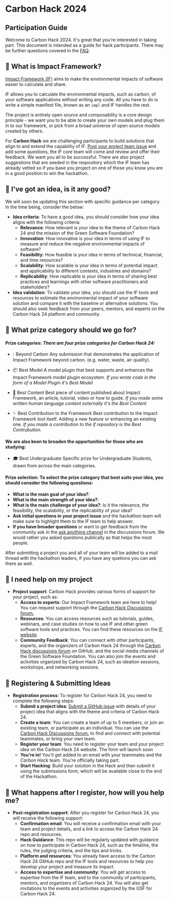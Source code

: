 # Carbon Hack 2024
## Participation Guide

Welcome to Carbon Hack 2024. It's great that you're interested in taking part. This document is intended as a guide for hack participants. There may be further questions covered in the [FAQ](https://github.com/Green-Software-Foundation/hack/blob/main/FAQ.md).

## 💚 What is Impact Framework?
[Impact Framework (IF)](https://if.greensoftware.foundation) aims to make the environmental impacts of software easier to calculate and share.

IF allows you to calculate the environmental impacts, such as carbon, of your software applications without writing any code. All you have to do is write a simple manifest file, known as an `impl` and IF handles the rest.

The project is entirely open source and composability is a core design principle - we want you to be able to create your own models and plug them in to our framework, or pick from a broad universe of open source models created by others.

For **Carbon Hack** we are challenging participants to build solutions that align to and extend the capability of IF. 
[Post your project team issue](https://github.com/Green-Software-Foundation/hack/issues/new/choose) and add some questions, the IF core team will come and review and offer their feedback. We want you all to be successful. There are also project suggestions that are seeded in the respository which the IF team has already vetted so if you base you project on one of those you know you are in a good position to win the hackathon.

## 💚 I've got an idea, is it any good?

We will soon be updating this section with specific guidance per category. In the time being, consider the below:

- **Idea criteria**: To have a good idea, you should consider how your idea aligns with the following criteria:
    - **Relevance**: How relevant is your idea to the theme of Carbon Hack 24 and the mission of the Green Software Foundation?
    - **Innovation**: How innovative is your idea in terms of using IF to measure and reduce the negative environmental impacts of software?
    - **Feasibility**: How feasible is your idea in terms of technical, financial, and time resources?
    - **Scalability**: How scalable is your idea in terms of potential impact and applicability to different contexts, industries and domains?
    - **Replicability**: How replicable is your idea in terms of sharing best practices and learnings with other software practitioners and stakeholders?
- **Idea validation**: To validate your idea, you should use the IF tools and resources to estimate the environmental impact of your software solution and compare it with the baseline or alternative solutions. You should also seek feedback from your peers, mentors, and experts on the Carbon Hack 24 platform and community.


## 💚 What prize category should we go for?
#### **Prize categories**: _There are four prize categories for Carbon Hack 24:_
- 💧 Beyond Carbon
Any submission that demonstrates the application of Impact Framework beyond carbon. (e.g. water, waste, air quality).

- 📦 Best Model
A model plugin that best supports and enhances the Impact Framework model plugin ecosystem. 
_If you wrote code in the form of a Model Plugin it's Best Model_

- 📝 Best Content
Best piece of content published about Impact Framework, an article, tutorial, video or how to guide.
_If you made some written human language content externally it's the Best Content_

- ✨ Best Contribution to the Framework
Best contribution to the Impact Framework tool itself. Adding a new feature or enhancing an existing one.
_If you made a contribution to the if repository is the Best Contrubution._

#### We are also keen to broaden the opportunities for those who are studying:
- 🎓 Best Undergraduate
Specific prize for Undergraduate Students, drawn from across the main categories.





#### **Prize selection**: To select the prize category that best suits your idea, you should consider the following questions:
- **What is the main goal of your idea?**: 
- **What is the main strength of your idea?**:
- **What is the main challenge of your idea?**: Is it the relevance, the feasibility, the scalability, or the replicability of your idea?
- **Ask initial questions in your project issue** and the hackathon team will make sure to highlight them to the IF team to help answer.
- **If you have broader questions** or want to get feedback from the community ask in the [ask anything channel](https://github.com/Green-Software-Foundation/hack/discussions/categories/ask-anything) in the discussions forum. We would rather you asked questions publically as that helps the most people.

After submitting a project you and all of your team will be added to a mail thread with the hackathon leaders, if you have any quetions you can ask there as well.

 

## 💚 I need help on my project
- **Project support**: Carbon Hack provides various forms of support for your project, such as:
    - **Access to experts**: Our Impact Framework team are here to help! You can request support through the [Carbon Hack Discussions forum.](https://github.com/Green-Software-Foundation/hack/discussions)
    - **Resources**: You can access resources such as tutorials, guides, webinars, and case studies on how to use IF and other green software tools and practices. You can find these resources on the [IF website](https://if.greensoftware.foundation).
    - **Community Feedback**: You can connect with other participants, experts, and the organizers of Carbon Hack 24 through the [Carbon Hack discussions forum](https://github.com/Green-Software-Foundation/hack/discussions) on GitHub, and the social media channels of the Green Software Foundation. You can also join the events and activities organized by Carbon Hack 24, such as ideation sessions, workshops, and networking sessions.


## 💚 Registering & Submitting Ideas
- **Registration process**: To register for Carbon Hack 24, you need to complete the following steps:
    - **Submit a project idea**: [Submit a GitHub issue](https://github.com/Green-Software-Foundation/hack/issues/new/choose) with details of your project idea that aligns with the theme and criteria of Carbon Hack 24. 
    - **Create a team**: You can create a team of up to 5 members, or join an existing team, or participate as an individual. You can use the [Carbon Hack Discussions forum.](https://github.com/Green-Software-Foundation/hack/discussions) to find and connect with potential teammates, or bring your own team.
    - **Register your team**: You need to register your team and your project idea on the Carbon Hack 24 website. The form will launch soon
    - **You're in!** You'll get added to an email with your teammates and the _Carbon Hack_ team. You're officially taking part.
    - **Start Hacking**: Build your solution in the Hack and then submit it using the submissions form, which will be available close to the end of the Hackathon. 
 
## 💚 What happens after I register, how will you help me?
- **Post-registration support**: After you register for Carbon Hack 24, you will receive the following support:
    - **Confirmation email**: You will receive a confirmation email with your team and project details, and a link to access the Carbon Hack 24 repo and resources.
    - **Hack Guidance**: This repo will be regularly updated with guidance on how to participate in Carbon Hack 24, such as the timeline, the rules, the judging criteria, and the tips and tricks.
    - **Platform and resources**: You already have access to the Carbon Hack 24 GitHub repo and the IF tools and resources to help you develop your project and measure its impact.
    - **Access to expertise and community**: You will get access to expertise from the IF team, and to the community of participants, mentors, and organizers of Carbon Hack 24. You will also get invitations to the events and activities organized by the GSF for Carbon Hack 24.
